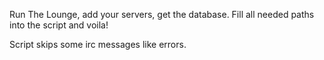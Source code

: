 Run The Lounge, add your servers, get the database. 
Fill all needed paths into the script and voila!

Script skips some irc messages like errors. 
